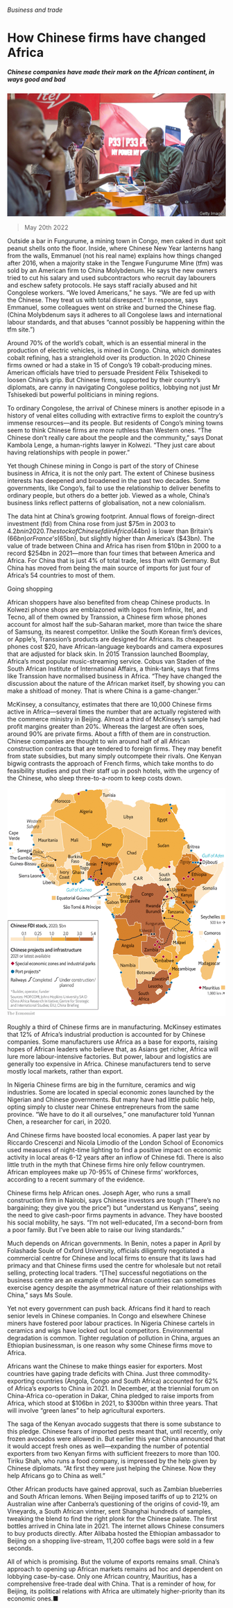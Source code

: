 ###### Business and trade

# How Chinese firms have changed Africa 

##### Chinese companies have made their mark on the African continent, in ways good and bad 

![image](images/20220521_SRP017.jpg) 

> May 20th 2022 

Outside a bar in Fungurume, a mining town in Congo, men caked in dust spit peanut shells onto the floor. Inside, where Chinese New Year lanterns hang from the walls, Emmanuel (not his real name) explains how things changed after 2016, when a majority stake in the Tengwe Fungurume Mine (tfm) was sold by an American firm to China Molybdenum. He says the new owners tried to cut his salary and used subcontractors who recruit day labourers and eschew safety protocols. He says staff racially abused and hit Congolese workers. “We loved Americans,” he says. “We are fed up with the Chinese. They treat us with total disrespect.” In response, says Emmanuel, some colleagues went on strike and burned the Chinese flag. (China Molybdenum says it adheres to all Congolese laws and international labour standards, and that abuses “cannot possibly be happening within the tfm site.”)

Around 70% of the world’s cobalt, which is an essential mineral in the production of electric vehicles, is mined in Congo. China, which dominates cobalt refining, has a stranglehold over its production. In 2020 Chinese firms owned or had a stake in 15 of Congo’s 19 cobalt-producing mines. American officials have tried to persuade President Félix Tshisekedi to loosen China’s grip. But Chinese firms, supported by their country’s diplomats, are canny in navigating Congolese politics, lobbying not just Mr Tshisekedi but powerful politicians in mining regions. 

To ordinary Congolese, the arrival of Chinese miners is another episode in a history of venal elites colluding with extractive firms to exploit the country’s immense resources—and its people. But residents of Congo’s mining towns seem to think Chinese firms are more ruthless than Western ones. “The Chinese don’t really care about the people and the community,” says Donat Kambola Lenge, a human-rights lawyer in Kolwezi. “They just care about having relationships with people in power.” 

Yet though Chinese mining in Congo is part of the story of Chinese business in Africa, it is not the only part. The extent of Chinese business interests has deepened and broadened in the past two decades. Some governments, like Congo’s, fail to use the relationship to deliver benefits to ordinary people, but others do a better job. Viewed as a whole, China’s business links reflect patterns of globalisation, not a new colonialism. 

The data hint at China’s growing footprint. Annual flows of foreign-direct investment (fdi) from China rose from just $75m in 2003 to $4.2bn in 2020. The stock of Chinese fdi in Africa ($44bn) is lower than Britain’s ($66bn) or France’s ($65bn), but slightly higher than America’s ($43bn). The value of trade between China and Africa has risen from $10bn in 2000 to a record $254bn in 2021—more than four times that between America and Africa. For China that is just 4% of total trade, less than with Germany. But China has moved from being the main source of imports for just four of Africa’s 54 countries to most of them. 

Going shopping

African shoppers have also benefited from cheap Chinese products. In Kolwezi phone shops are emblazoned with logos from Infinix, Itel, and Tecno, all of them owned by Transsion, a Chinese firm whose phones account for almost half the sub-Saharan market, more than twice the share of Samsung, its nearest competitor. Unlike the South Korean firm’s devices, or Apple’s, Transsion’s products are designed for Africans. Its cheapest phones cost $20, have African-language keyboards and camera exposures that are adjusted for black skin. In 2015 Transsion launched Boomplay, Africa’s most popular music-streaming service. Cobus van Staden of the South African Institute of International Affairs, a think-tank, says that firms like Transsion have normalised business in Africa. “They have changed the discussion about the nature of the African market itself, by showing you can make a shitload of money. That is where China is a game-changer.” 

McKinsey, a consultancy, estimates that there are 10,000 Chinese firms active in Africa—several times the number that are actually registered with the commerce ministry in Beijing. Almost a third of McKinsey’s sample had profit margins greater than 20%. Whereas the largest are often soes, around 90% are private firms. About a fifth of them are in construction. Chinese companies are thought to win around half of all African construction contracts that are tendered to foreign firms. They may benefit from state subsidies, but many simply outcompete their rivals. One Kenyan bigwig contrasts the approach of French firms, which take months to do feasibility studies and put their staff up in posh hotels, with the urgency of the Chinese, who sleep three-to-a-room to keep costs down. 

![image](images/20220521_SRM111.png) 


Roughly a third of Chinese firms are in manufacturing. McKinsey estimates that 12% of Africa’s industrial production is accounted for by Chinese companies. Some manufacturers use Africa as a base for exports, raising hopes of African leaders who believe that, as Asians get richer, Africa will lure more labour-intensive factories. But power, labour and logistics are generally too expensive in Africa. Chinese manufacturers tend to serve mostly local markets, rather than export. 

In Nigeria Chinese firms are big in the furniture, ceramics and wig industries. Some are located in special economic zones launched by the Nigerian and Chinese governments. But many have had little public help, opting simply to cluster near Chinese entrepreneurs from the same province. “We have to do it all ourselves,” one manufacturer told Yunnan Chen, a researcher for cari, in 2020. 

And Chinese firms have boosted local economies. A paper last year by Riccardo Crescenzi and Nicola Limodio of the London School of Economics used measures of night-time lighting to find a positive impact on economic activity in local areas 6-12 years after an inflow of Chinese fdi. There is also little truth in the myth that Chinese firms hire only fellow countrymen. African employees make up 70-95% of Chinese firms’ workforces, according to a recent summary of the evidence. 

Chinese firms help African ones. Joseph Ager, who runs a small construction firm in Nairobi, says Chinese investors are tough (“There’s no bargaining; they give you the price”) but “understand us Kenyans”, seeing the need to give cash-poor firms payments in advance. They have boosted his social mobility, he says. “I’m not well-educated, I’m a second-born from a poor family. But I’ve been able to raise our living standards.” 

Much depends on African governments. In Benin, notes a paper in April by Folashade Soule of Oxford University, officials diligently negotiated a commercial centre for Chinese and local firms to ensure that its laws had primacy and that Chinese firms used the centre for wholesale but not retail selling, protecting local traders. “[The] successful negotiations on the business centre are an example of how African countries can sometimes exercise agency despite the asymmetrical nature of their relationships with China,” says Ms Soule. 


Yet not every government can push back. Africans find it hard to reach senior levels in Chinese companies. In Congo and elsewhere Chinese miners have fostered poor labour practices. In Nigeria Chinese cartels in ceramics and wigs have locked out local competitors. Environmental degradation is common. Tighter regulation of pollution in China, argues an Ethiopian businessman, is one reason why some Chinese firms move to Africa. 

Africans want the Chinese to make things easier for exporters. Most countries have gaping trade deficits with China. Just three commodity-exporting countries (Angola, Congo and South Africa) accounted for 62% of Africa’s exports to China in 2021. In December, at the triennial forum on China-Africa co-operation in Dakar, China pledged to raise imports from Africa, which stood at $106bn in 2021, to $300bn within three years. That will involve “green lanes” to help agricultural exporters.

The saga of the Kenyan avocado suggests that there is some substance to this pledge. Chinese fears of imported pests meant that, until recently, only frozen avocados were allowed in. But earlier this year China announced that it would accept fresh ones as well—expanding the number of potential exporters from two Kenyan firms with sufficient freezers to more than 100. Tiriku Shah, who runs a food company, is impressed by the help given by Chinese diplomats. “At first they were just helping the Chinese. Now they help Africans go to China as well.” 


Other African products have gained approval, such as Zambian blueberries and South African lemons. When Beijing imposed tariffs of up to 212% on Australian wine after Canberra’s questioning of the origins of covid-19, am Vineyards, a South African vintner, sent Shanghai hundreds of samples, tweaking the blend to find the right plonk for the Chinese palate. The first bottles arrived in China late in 2021. The internet allows Chinese consumers to buy products directly. After Alibaba hosted the Ethiopian ambassador to Beijing on a shopping live-stream, 11,200 coffee bags were sold in a few seconds. 

All of which is promising. But the volume of exports remains small. China’s approach to opening up African markets remains ad hoc and dependent on lobbying case-by-case. Only one African country, Mauritius, has a comprehensive free-trade deal with China. That is a reminder of how, for Beijing, its political relations with Africa are ultimately higher-priority than its economic ones.■

